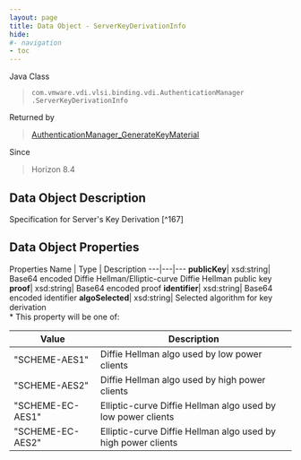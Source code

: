 ```yaml
---
layout: page
title: Data Object - ServerKeyDerivationInfo
hide:
#- navigation
- toc
---
```






Java Class
> `com.vmware.vdi.vlsi.binding.vdi.AuthenticationManager  .ServerKeyDerivationInfo`

Returned by
> [AuthenticationManager_GenerateKeyMaterial](vdi.AuthenticationManager.md#generateKeyMaterial)

Since
> Horizon 8.4


## Data Object Description

Specification for Server's Key Derivation
 [^167]



## Data Object Properties
Properties
Name |  Type |  Description
---|---|---
**publicKey**|  xsd:string|  Base64 encoded Diffie Hellman/Elliptic-curve Diffie Hellman public key
**proof**|  xsd:string|  Base64 encoded proof
**identifier**|  xsd:string|  Base64 encoded identifier
**algoSelected**|  xsd:string|  Selected algorithm for key derivation<br>* This property will be one of:<br><table><thead><tr><th>Value</th><th>Description</th></tr></thead><tbody><tr><td>"SCHEME-AES1"</td><td>Diffie Hellman algo used by low power clients</td></tr><tr><td>"SCHEME-AES2"</td><td>Diffie Hellman algo used by high power clients</td></tr><tr><td>"SCHEME-EC-AES1"</td><td>Elliptic-curve Diffie Hellman algo used by low power clients</td></tr><tr><td>"SCHEME-EC-AES2"</td><td>Elliptic-curve Diffie Hellman algo used by high power clients</td></tr></tbody></table>


 
